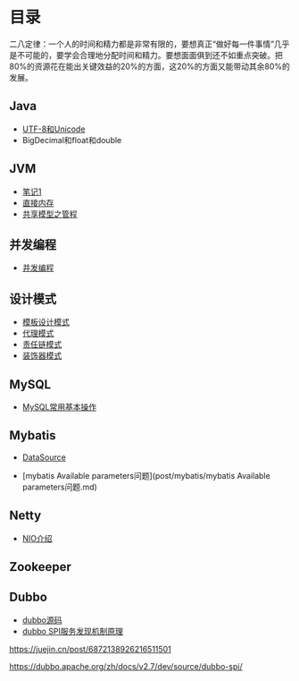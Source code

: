 # 目录

二八定律：一个人的时间和精力都是非常有限的，要想真正“做好每一件事情”几乎是不可能的，要学会合理地分配时间和精力。要想面面俱到还不如重点突破。把80%的资源花在能出关键效益的20%的方面，这20%的方面又能带动其余80%的发展。

## Java

* [UTF-8和Unicode](post/java/UTF-8和Unicode.md)
* BigDecimal和float和double

## JVM

* [笔记1](post/jvm/1.md)
* [直接内存](post/jvm/直接内存.md)
* [共享模型之管程](post/concurrent/共享模型之管程.md)

## 并发编程

* [并发编程](post/concurrent/并发编程基础知识.md)

## 设计模式

* [模板设计模式](post/design_pattern/9.模板设计模式.md)
* [代理模式](post/design_pattern/5.代理模式.md)
* [责任链模式](post/design_pattern/8.责任链模式.md)
* [装饰器模式](post/design_pattern/10.装饰器模式.md)

## MySQL

* [MySQL常用基本操作](post/mysql/mysql基本操作.md)

## Mybatis

* [DataSource](https://blog.csdn.net/ju_362204801/article/details/78886102)

* [mybatis Available parameters问题](post/mybatis/mybatis Available parameters问题.md)

## Netty

* [NIO介绍](post/netty/NIO介绍.md)

## Zookeeper

## Dubbo

* [dubbo源码](https://segmentfault.com/a/1190000016842868)
* [dubbo SPI服务发现机制原理](https://www.cnblogs.com/GrimMjx/p/10970643.html)

https://juejin.cn/post/6872138926216511501

https://dubbo.apache.org/zh/docs/v2.7/dev/source/dubbo-spi/

